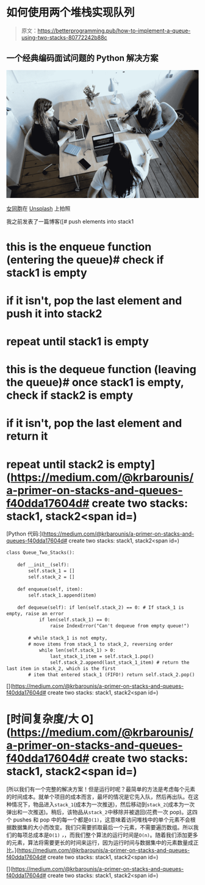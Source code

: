 # 如何使用两个堆栈实现队列

> 原文：<https://betterprogramming.pub/how-to-implement-a-queue-using-two-stacks-80772242b88c>

## 一个经典编码面试问题的 Python 解决方案

![](img/4c191c5c76f060726dc939197c389986.png)

[女同胞](https://unsplash.com/@cowomen?utm_source=unsplash&utm_medium=referral&utm_content=creditCopyText)在 [Unsplash](https://unsplash.com/search/photos/interview?utm_source=unsplash&utm_medium=referral&utm_content=creditCopyText) 上拍照

我之前发表了一篇博客([# push elements into stack1
# this is the enqueue function (entering the queue)# check if stack1 is empty
# if it isn't, pop the last element and push it into stack2
# repeat until stack1 is empty
# this is the dequeue function (leaving the queue)# once stack1 is empty, check if stack2 is empty
# if it isn't, pop the last element and return it
# repeat until stack2 is empty](https://medium.com/@krbarounis/a-primer-on-stacks-and-queues-f40dda17604d# create two stacks: stack1, stack2</span><span id=)

[Python 代码:](https://medium.com/@krbarounis/a-primer-on-stacks-and-queues-f40dda17604d# create two stacks: stack1, stack2</span><span id=)

```
class Queue_Two_Stacks():

    def __init__(self):
        self.stack_1 = []
        self.stack_2 = []

    def enqueue(self, item):
        self.stack_1.append(item)

    def dequeue(self): if len(self.stack_2) == 0: # If stack_1 is empty, raise an error
            if len(self.stack_1) == 0:
                raise IndexError("Can't dequeue from empty queue!")

        # while stack_1 is not empty, 
        # move items from stack_1 to stack_2, reversing order
            while len(self.stack_1) > 0:
                last_stack_1_item = self.stack_1.pop()
                self.stack_2.append(last_stack_1_item) # return the last item in stack_2, which is the first
        # item that entered stack_1 (FIFO!) return self.stack_2.pop()
```

[](https://medium.com/@krbarounis/a-primer-on-stacks-and-queues-f40dda17604d# create two stacks: stack1, stack2</span><span id=)

# [时间复杂度/大 O](https://medium.com/@krbarounis/a-primer-on-stacks-and-queues-f40dda17604d# create two stacks: stack1, stack2</span><span id=)

[所以我们有一个完整的解决方案！但是运行时呢？最简单的方法是考虑每个元素的时间成本。就单个项目的成本而言，最坏的情况是它先入队，然后再出队。在这种情况下，物品进入`stack_1`(成本为一次推送)，然后移动到`stack_2`(成本为一次弹出和一次推送)。稍后，该物品从`stack_2`中移除并被退回(花费一次 pop)。这四个 pushes 和 pop 中的每一个都是`O(1)`，这意味着访问堆栈中的单个元素不会根据数据集的大小而改变。我们只需要抓取最后一个元素，不需要遍历数组。所以我们的每项总成本是`O(1)` *，*，而我们整个算法的运行时间是`O(n)`。随着我们添加更多的元素，算法将需要更长的时间来运行，因为运行时间与数据集中的元素数量成正比。](https://medium.com/@krbarounis/a-primer-on-stacks-and-queues-f40dda17604d# create two stacks: stack1, stack2</span><span id=)

[](https://medium.com/@krbarounis/a-primer-on-stacks-and-queues-f40dda17604d# create two stacks: stack1, stack2</span><span id=)